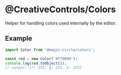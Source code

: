 # @CreativeControls/Colors
Helper for handling colors used internally by the editor.

## Example
```js
import Color from '@magic-circle/colors';

const red = new Color('#ff0000');
console.log(red.toObject());
// output: {r: 255, g: 255, b: 255}
```
